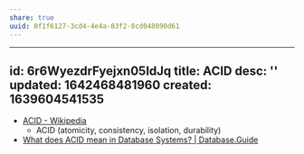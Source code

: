 ```yaml
---
share: true
uuid: 0f1f6127-3cd4-4e4a-83f2-8cd048090d61
---
```

---
id: 6r6WyezdrFyejxn05IdJq
title: ACID
desc: ''
updated: 1642468481960
created: 1639604541535
---

* [ACID - Wikipedia](https://en.wikipedia.org/wiki/ACID)
  * ACID (atomicity, consistency, isolation, durability) 
* [What does ACID mean in Database Systems? | Database.Guide](https://database.guide/what-is-acid-in-databases/)
